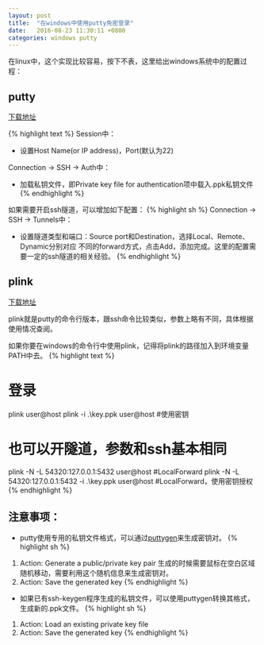 ```yaml
---
layout: post
title:  "在windows中使用putty免密登录"
date:   2016-08-23 11:30:11 +0800
categories: windows putty
---
```


在linux中，这个实现比较容易，按下不表，这里给出windows系统中的配置过程：

## putty
[下载地址](https://the.earth.li/~sgtatham/putty/latest/x86/putty.exe)

{% highlight text %}
Session中：
* 设置Host Name(or IP address)，Port(默认为22)

Connection -> SSH -> Auth中：
* 加载私钥文件，即Private key file for authentication项中载入.ppk私钥文件
{% endhighlight %}

如果需要开启ssh隧道，可以增加如下配置：
{% highlight sh %}
Connection -> SSH -> Tunnels中：
* 设置隧道类型和端口：Source port和Destination，选择Local、Remote、Dynamic分别对应
  不同的forward方式，点击Add，添加完成。这里的配置需要一定的ssh隧道的相关经验。
{% endhighlight %}

## plink
[下载地址](https://the.earth.li/~sgtatham/putty/latest/x86/plink.exe)

plink就是putty的命令行版本，跟ssh命令比较类似，参数上略有不同，具体根据使用情况查阅。

如果你要在windows的命令行中使用plink，记得将plink的路径加入到环境变量PATH中去。
{% highlight text %}
# 登录
plink user@host
plink -i .\key.ppk user@host #使用密钥

# 也可以开隧道，参数和ssh基本相同
plink -N -L 54320:127.0.0.1:5432 user@host #LocalForward
plink -N -L 54320:127.0.0.1:5432 -i .\key.ppk user@host #LocalForward，使用密钥授权
{% endhighlight %}

## 注意事项：

* putty使用专用的私钥文件格式，可以通过[puttygen][puttygen-download]来生成密钥对。
{% highlight sh %}
1. Action: Generate a public/private key pair
生成的时候需要鼠标在空白区域随机移动，需要利用这个随机信息来生成密钥对。
2. Action: Save the generated key
{% endhighlight %}
* 如果已有ssh-keygen程序生成的私钥文件，可以使用puttygen转换其格式，生成新的.ppk文件。
{% highlight sh %}
1. Action: Load an existing private key file
2. Action: Save the generated key
{% endhighlight %}

[puttygen-download]: https://the.earth.li/~sgtatham/putty/latest/x86/puttygen.exe
